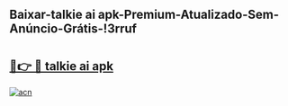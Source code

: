 
## Baixar-talkie ai apk-Premium-Atualizado-Sem-Anúncio-Grátis-!3rruf

# <h2><a href="https://andorid.site?title=talkie_ai_apk&ref=27">🔗👉 🔴 talkie ai apk</a></h2>

[![acn](https://github.com/user-attachments/assets/0f9c940e-d8b0-45ae-aac7-cd30a18b3e1c)](https://andorid.site?title=talkie_ai_apk&ref=27)

